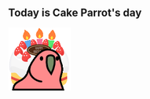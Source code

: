<h2>Today is Cake Parrot's day</h2><img src="https://raw.githubusercontent.com/jmhobbs/cultofthepartyparrot.com/master/parrots/hd/cakeparrot.gif" />